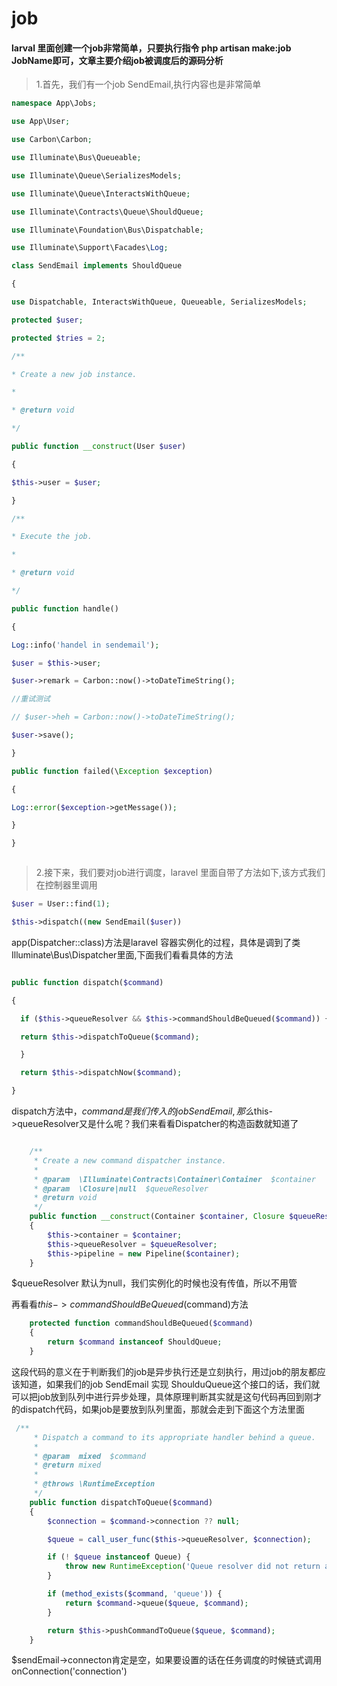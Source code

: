 # job

#### larval 里面创建一个job非常简单，只要执行指令 php artisan make:job JobName即可，文章主要介绍job被调度后的源码分析

> 1.首先，我们有一个job SendEmail,执行内容也是非常简单

```php
namespace App\Jobs;

use App\User;

use Carbon\Carbon;

use Illuminate\Bus\Queueable;

use Illuminate\Queue\SerializesModels;

use Illuminate\Queue\InteractsWithQueue;

use Illuminate\Contracts\Queue\ShouldQueue;

use Illuminate\Foundation\Bus\Dispatchable;

use Illuminate\Support\Facades\Log;

class SendEmail implements ShouldQueue

{

use Dispatchable, InteractsWithQueue, Queueable, SerializesModels;

protected $user;

protected $tries = 2;

/**

* Create a new job instance.

*

* @return void

*/

public function __construct(User $user)

{

$this->user = $user;

}

/**

* Execute the job.

*

* @return void

*/

public function handle()

{

Log::info('handel in sendemail');

$user = $this->user;

$user->remark = Carbon::now()->toDateTimeString();

//重试测试

// $user->heh = Carbon::now()->toDateTimeString();

$user->save();

}

public function failed(\Exception $exception)

{

Log::error($exception->getMessage());

}

}



```



> 2.接下来，我们要对job进行调度，laravel 里面自带了方法如下,该方式我们在控制器里调用
>

```php
$user = User::find(1);

$this->dispatch((new SendEmail($user))


```

app(Dispatcher::class)方法是laravel 容器实例化的过程，具体是调到了类 Illuminate\Bus\Dispatcher里面,下面我们看看具体的方法

```php

public function dispatch($command)

{

  if ($this->queueResolver && $this->commandShouldBeQueued($command)) {

  return $this->dispatchToQueue($command);

  }

  return $this->dispatchNow($command);

}

```

dispatch方法中，$command是我们传入的job SendEmail,那么$this->queueResolver又是什么呢？我们来看看Dispatcher的构造函数就知道了

```php

    /**
     * Create a new command dispatcher instance.
     *
     * @param  \Illuminate\Contracts\Container\Container  $container
     * @param  \Closure|null  $queueResolver
     * @return void
     */
    public function __construct(Container $container, Closure $queueResolver = null)
    {
        $this->container = $container;
        $this->queueResolver = $queueResolver;
        $this->pipeline = new Pipeline($container);
    }
```

$queueResolver 默认为null，我们实例化的时候也没有传值，所以不用管

再看看$this->commandShouldBeQueued($command)方法



```php
    protected function commandShouldBeQueued($command)
    {
        return $command instanceof ShouldQueue;
    }

```

这段代码的意义在于判断我们的job是异步执行还是立刻执行，用过job的朋友都应该知道，如果我们的job SendEmail 实现 ShoulduQueue这个接口的话，我们就可以把job放到队列中进行异步处理，具体原理判断其实就是这句代码再回到刚才的dispatch代码，如果job是要放到队列里面，那就会走到下面这个方法里面



```php
 /**
     * Dispatch a command to its appropriate handler behind a queue.
     *
     * @param  mixed  $command
     * @return mixed
     *
     * @throws \RuntimeException
     */
    public function dispatchToQueue($command)
    {
        $connection = $command->connection ?? null;

        $queue = call_user_func($this->queueResolver, $connection);

        if (! $queue instanceof Queue) {
            throw new RuntimeException('Queue resolver did not return a Queue implementation.');
        }

        if (method_exists($command, 'queue')) {
            return $command->queue($queue, $command);
        }

        return $this->pushCommandToQueue($queue, $command);
    }
```





$sendEmail->connecton肯定是空，如果要设置的话在任务调度的时候链式调用onConnection('connection')